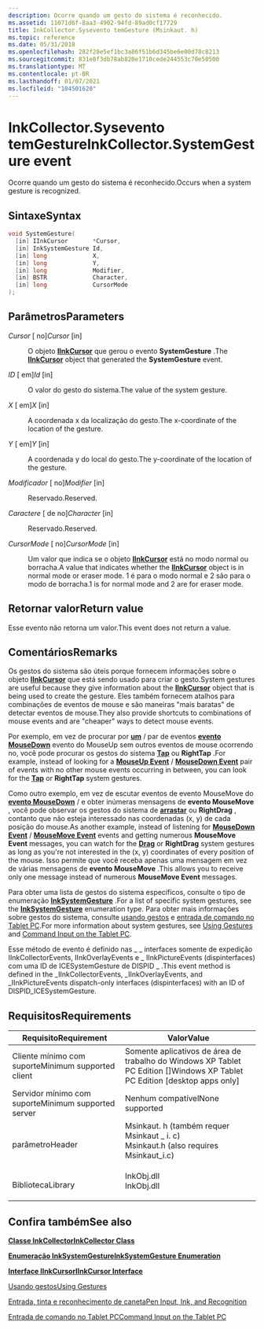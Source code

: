 ```yaml
---
description: Ocorre quando um gesto do sistema é reconhecido.
ms.assetid: 11071d6f-8aa3-4902-94fd-89ad0cf17729
title: InkCollector.Sysevento temGesture (Msinkaut. h)
ms.topic: reference
ms.date: 05/31/2018
ms.openlocfilehash: 282f28e5ef1bc3a86f51b6d345be6e00d78c8213
ms.sourcegitcommit: 831e8f3db78ab820e1710cede244553c70e50500
ms.translationtype: MT
ms.contentlocale: pt-BR
ms.lasthandoff: 01/07/2021
ms.locfileid: "104501620"
---
```

# <a name="inkcollectorsystemgesture-event"></a><span data-ttu-id="41799-103">InkCollector.Sysevento temGesture</span><span class="sxs-lookup"><span data-stu-id="41799-103">InkCollector.SystemGesture event</span></span>

<span data-ttu-id="41799-104">Ocorre quando um gesto do sistema é reconhecido.</span><span class="sxs-lookup"><span data-stu-id="41799-104">Occurs when a system gesture is recognized.</span></span>

## <a name="syntax"></a><span data-ttu-id="41799-105">Sintaxe</span><span class="sxs-lookup"><span data-stu-id="41799-105">Syntax</span></span>


```C++
void SystemGesture(
  [in] IInkCursor       *Cursor,
  [in] InkSystemGesture Id,
  [in] long             X,
  [in] long             Y,
  [in] long             Modifier,
  [in] BSTR             Character,
  [in] long             CursorMode
);
```



## <a name="parameters"></a><span data-ttu-id="41799-106">Parâmetros</span><span class="sxs-lookup"><span data-stu-id="41799-106">Parameters</span></span>

<dl> <dt>

<span data-ttu-id="41799-107">*Cursor* \[ no\]</span><span class="sxs-lookup"><span data-stu-id="41799-107">*Cursor* \[in\]</span></span>
</dt> <dd>

<span data-ttu-id="41799-108">O objeto [**IInkCursor**](/windows/desktop/api/msinkaut/nn-msinkaut-iinkcursor) que gerou o evento **SystemGesture** .</span><span class="sxs-lookup"><span data-stu-id="41799-108">The [**IInkCursor**](/windows/desktop/api/msinkaut/nn-msinkaut-iinkcursor) object that generated the **SystemGesture** event.</span></span>

</dd> <dt>

<span data-ttu-id="41799-109">*ID* \[ em\]</span><span class="sxs-lookup"><span data-stu-id="41799-109">*Id* \[in\]</span></span>
</dt> <dd>

<span data-ttu-id="41799-110">O valor do gesto do sistema.</span><span class="sxs-lookup"><span data-stu-id="41799-110">The value of the system gesture.</span></span>

</dd> <dt>

<span data-ttu-id="41799-111">*X* \[ em\]</span><span class="sxs-lookup"><span data-stu-id="41799-111">*X* \[in\]</span></span>
</dt> <dd>

<span data-ttu-id="41799-112">A coordenada x da localização do gesto.</span><span class="sxs-lookup"><span data-stu-id="41799-112">The x-coordinate of the location of the gesture.</span></span>

</dd> <dt>

<span data-ttu-id="41799-113">*Y* \[ em\]</span><span class="sxs-lookup"><span data-stu-id="41799-113">*Y* \[in\]</span></span>
</dt> <dd>

<span data-ttu-id="41799-114">A coordenada y do local do gesto.</span><span class="sxs-lookup"><span data-stu-id="41799-114">The y-coordinate of the location of the gesture.</span></span>

</dd> <dt>

<span data-ttu-id="41799-115">*Modificador* \[ no\]</span><span class="sxs-lookup"><span data-stu-id="41799-115">*Modifier* \[in\]</span></span>
</dt> <dd>

<span data-ttu-id="41799-116">Reservado.</span><span class="sxs-lookup"><span data-stu-id="41799-116">Reserved.</span></span>

</dd> <dt>

<span data-ttu-id="41799-117">*Caractere* \[ de no\]</span><span class="sxs-lookup"><span data-stu-id="41799-117">*Character* \[in\]</span></span>
</dt> <dd>

<span data-ttu-id="41799-118">Reservado.</span><span class="sxs-lookup"><span data-stu-id="41799-118">Reserved.</span></span>

</dd> <dt>

<span data-ttu-id="41799-119">*CursorMode* \[ no\]</span><span class="sxs-lookup"><span data-stu-id="41799-119">*CursorMode* \[in\]</span></span>
</dt> <dd>

<span data-ttu-id="41799-120">Um valor que indica se o objeto [**IInkCursor**](/windows/desktop/api/msinkaut/nn-msinkaut-iinkcursor) está no modo normal ou borracha.</span><span class="sxs-lookup"><span data-stu-id="41799-120">A value that indicates whether the [**IInkCursor**](/windows/desktop/api/msinkaut/nn-msinkaut-iinkcursor) object is in normal mode or eraser mode.</span></span> <span data-ttu-id="41799-121">1 é para o modo normal e 2 são para o modo de borracha.</span><span class="sxs-lookup"><span data-stu-id="41799-121">1 is for normal mode and 2 are for eraser mode.</span></span>

</dd> </dl>

## <a name="return-value"></a><span data-ttu-id="41799-122">Retornar valor</span><span class="sxs-lookup"><span data-stu-id="41799-122">Return value</span></span>

<span data-ttu-id="41799-123">Esse evento não retorna um valor.</span><span class="sxs-lookup"><span data-stu-id="41799-123">This event does not return a value.</span></span>

## <a name="remarks"></a><span data-ttu-id="41799-124">Comentários</span><span class="sxs-lookup"><span data-stu-id="41799-124">Remarks</span></span>

<span data-ttu-id="41799-125">Os gestos do sistema são úteis porque fornecem informações sobre o objeto [**IInkCursor**](/windows/desktop/api/msinkaut/nn-msinkaut-iinkcursor) que está sendo usado para criar o gesto.</span><span class="sxs-lookup"><span data-stu-id="41799-125">System gestures are useful because they give information about the [**IInkCursor**](/windows/desktop/api/msinkaut/nn-msinkaut-iinkcursor) object that is being used to create the gesture.</span></span> <span data-ttu-id="41799-126">Eles também fornecem atalhos para combinações de eventos de mouse e são maneiras "mais baratas" de detectar eventos de mouse.</span><span class="sxs-lookup"><span data-stu-id="41799-126">They also provide shortcuts to combinations of mouse events and are "cheaper" ways to detect mouse events.</span></span>

<span data-ttu-id="41799-127">Por exemplo, em vez de procurar por [**um**](inkcollector-mouseup.md)  /  par de eventos [**evento MouseDown**](inkcollector-mousedown.md) evento do MouseUp sem outros eventos de mouse ocorrendo no, você pode procurar os gestos do sistema [**Tap**](/windows/desktop/api/msinkaut/ne-msinkaut-inksystemgesture) ou **RightTap** .</span><span class="sxs-lookup"><span data-stu-id="41799-127">For example, instead of looking for a [**MouseUp Event**](inkcollector-mouseup.md) / [**MouseDown Event**](inkcollector-mousedown.md) pair of events with no other mouse events occurring in between, you can look for the [**Tap**](/windows/desktop/api/msinkaut/ne-msinkaut-inksystemgesture) or **RightTap** system gestures.</span></span>

<span data-ttu-id="41799-128">Como outro exemplo, em vez de escutar eventos de evento MouseMove do [**evento MouseDown**](inkcollector-mousedown.md)  /  [](inkcollector-mousemove.md) e obter inúmeras mensagens de **evento MouseMove** , você pode observar os gestos do sistema de [**arrastar**](/windows/desktop/api/msinkaut/ne-msinkaut-inksystemgesture) ou **RightDrag** , contanto que não esteja interessado nas coordenadas (x, y) de cada posição do mouse.</span><span class="sxs-lookup"><span data-stu-id="41799-128">As another example, instead of listening for [**MouseDown Event**](inkcollector-mousedown.md) / [**MouseMove Event**](inkcollector-mousemove.md) events and getting numerous **MouseMove Event** messages, you can watch for the [**Drag**](/windows/desktop/api/msinkaut/ne-msinkaut-inksystemgesture) or **RightDrag** system gestures as long as you're not interested in the (x, y) coordinates of every position of the mouse.</span></span> <span data-ttu-id="41799-129">Isso permite que você receba apenas uma mensagem em vez de várias mensagens de **evento MouseMove** .</span><span class="sxs-lookup"><span data-stu-id="41799-129">This allows you to receive only one message instead of numerous **MouseMove Event** messages.</span></span>

<span data-ttu-id="41799-130">Para obter uma lista de gestos do sistema específicos, consulte o tipo de enumeração [**InkSystemGesture**](/windows/desktop/api/msinkaut/ne-msinkaut-inksystemgesture) .</span><span class="sxs-lookup"><span data-stu-id="41799-130">For a list of specific system gestures, see the [**InkSystemGesture**](/windows/desktop/api/msinkaut/ne-msinkaut-inksystemgesture) enumeration type.</span></span> <span data-ttu-id="41799-131">Para obter mais informações sobre gestos do sistema, consulte [usando gestos](using-gestures.md) e [entrada de comando no Tablet PC](/previous-versions//dd314533(v=vs.85)).</span><span class="sxs-lookup"><span data-stu-id="41799-131">For more information about system gestures, see [Using Gestures](using-gestures.md) and [Command Input on the Tablet PC](/previous-versions//dd314533(v=vs.85)).</span></span>

<span data-ttu-id="41799-132">Esse método de evento é definido nas \_ \_ interfaces somente de expedição IInkCollectorEvents, IInkOverlayEvents e \_ IInkPictureEvents (dispinterfaces) com uma ID de ICESystemGesture de DISPID \_ .</span><span class="sxs-lookup"><span data-stu-id="41799-132">This event method is defined in the \_IInkCollectorEvents, \_IInkOverlayEvents, and \_IInkPictureEvents dispatch-only interfaces (dispinterfaces) with an ID of DISPID\_ICESystemGesture.</span></span>

## <a name="requirements"></a><span data-ttu-id="41799-133">Requisitos</span><span class="sxs-lookup"><span data-stu-id="41799-133">Requirements</span></span>



| <span data-ttu-id="41799-134">Requisito</span><span class="sxs-lookup"><span data-stu-id="41799-134">Requirement</span></span> | <span data-ttu-id="41799-135">Valor</span><span class="sxs-lookup"><span data-stu-id="41799-135">Value</span></span> |
|-------------------------------------|---------------------------------------------------------------------------------------------------------------------|
| <span data-ttu-id="41799-136">Cliente mínimo com suporte</span><span class="sxs-lookup"><span data-stu-id="41799-136">Minimum supported client</span></span><br/> | <span data-ttu-id="41799-137">Somente aplicativos de área de trabalho do Windows XP Tablet PC Edition \[\]</span><span class="sxs-lookup"><span data-stu-id="41799-137">Windows XP Tablet PC Edition \[desktop apps only\]</span></span><br/>                                                       |
| <span data-ttu-id="41799-138">Servidor mínimo com suporte</span><span class="sxs-lookup"><span data-stu-id="41799-138">Minimum supported server</span></span><br/> | <span data-ttu-id="41799-139">Nenhum compatível</span><span class="sxs-lookup"><span data-stu-id="41799-139">None supported</span></span><br/>                                                                                           |
| <span data-ttu-id="41799-140">parâmetro</span><span class="sxs-lookup"><span data-stu-id="41799-140">Header</span></span><br/>                   | <dl> <span data-ttu-id="41799-141"><dt>Msinkaut. h (também requer Msinkaut \_ i. c)</dt></span><span class="sxs-lookup"><span data-stu-id="41799-141"><dt>Msinkaut.h (also requires Msinkaut\_i.c)</dt></span></span> </dl> |
| <span data-ttu-id="41799-142">Biblioteca</span><span class="sxs-lookup"><span data-stu-id="41799-142">Library</span></span><br/>                  | <dl> <span data-ttu-id="41799-143"><dt>InkObj.dll</dt></span><span class="sxs-lookup"><span data-stu-id="41799-143"><dt>InkObj.dll</dt></span></span> </dl>                               |



## <a name="see-also"></a><span data-ttu-id="41799-144">Confira também</span><span class="sxs-lookup"><span data-stu-id="41799-144">See also</span></span>

<dl> <dt>

[<span data-ttu-id="41799-145">**Classe InkCollector**</span><span class="sxs-lookup"><span data-stu-id="41799-145">**InkCollector Class**</span></span>](inkcollector-class.md)
</dt> <dt>

[<span data-ttu-id="41799-146">**Enumeração InkSystemGesture**</span><span class="sxs-lookup"><span data-stu-id="41799-146">**InkSystemGesture Enumeration**</span></span>](/windows/desktop/api/msinkaut/ne-msinkaut-inksystemgesture)
</dt> <dt>

[<span data-ttu-id="41799-147">**Interface IInkCursor**</span><span class="sxs-lookup"><span data-stu-id="41799-147">**IInkCursor Interface**</span></span>](/windows/desktop/api/msinkaut/nn-msinkaut-iinkcursor)
</dt> <dt>

[<span data-ttu-id="41799-148">Usando gestos</span><span class="sxs-lookup"><span data-stu-id="41799-148">Using Gestures</span></span>](using-gestures.md)
</dt> <dt>

[<span data-ttu-id="41799-149">Entrada, tinta e reconhecimento de caneta</span><span class="sxs-lookup"><span data-stu-id="41799-149">Pen Input, Ink, and Recognition</span></span>](pen-input--ink--and-recognition.md)
</dt> <dt>

<span data-ttu-id="41799-150">[Entrada de comando no Tablet PC](/previous-versions//dd314533(v=vs.85))</span><span class="sxs-lookup"><span data-stu-id="41799-150">[Command Input on the Tablet PC](/previous-versions//dd314533(v=vs.85))</span></span>
</dt> </dl>

 

